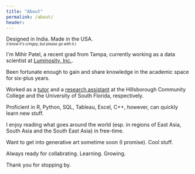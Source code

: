 ```yaml
---
title: "About"
permalink: /about/
header:
---
```

Designed in India. Made in the USA.\
<sup><sup>*(I know it's cringey, but please go with it.)*</sup></sup>

I'm Mihir Patel, a recent grad from Tampa, currently working as a data scientist at [Luminosity, Inc.](http://luminosity-solutions.com/). 

Been fortunate enough to gain and share knowledge in the academic space for six-plus years.

Worked as a [tutor](https://www.hccfl.edu/support-services/academic-success-centers) and a [research assistant](https://lonihagen.wordpress.com/) at the Hillsborough Community College and the University of South Florida, respectively.

Proficient in R, Python, SQL, Tableau, Excel, C++, however, can quickly learn new stuff.

I enjoy reading what goes around the world (esp. in regions of East Asia, South Asia and the South East Asia) in free-time. 

Want to get into generative art sometime soon (I promise). Cool stuff.

Always ready for collabrating. Learning. Growing. 

Thank you for stopping by.
